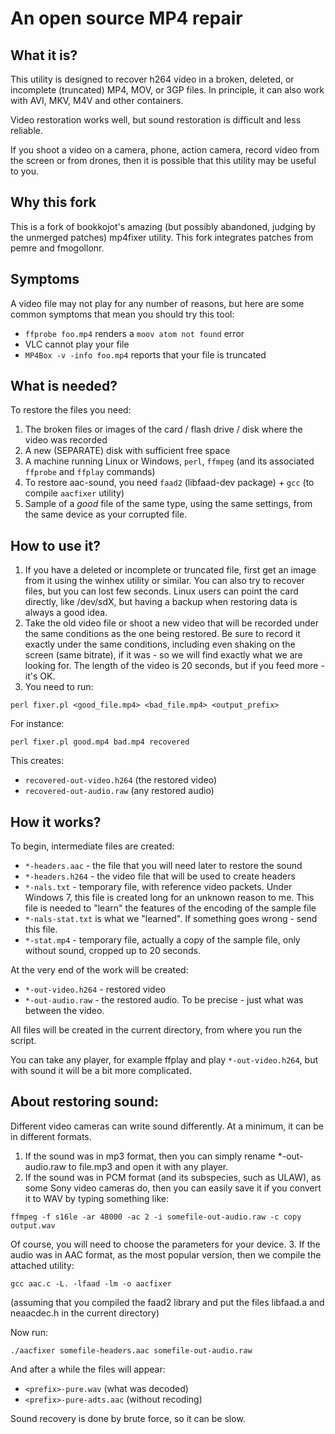 # An open source MP4 repair

## What it is?

This utility is designed to recover h264 video in a broken, deleted, or incomplete (truncated) MP4, MOV, or 3GP files. In principle, it can also work with AVI, MKV, M4V and other containers.

Video restoration works well, but sound restoration is difficult and less reliable.

If you shoot a video on a camera, phone, action camera, record video from the screen or from drones, then it is possible that this utility may be useful to you.


## Why this fork

This is a fork of bookkojot's amazing (but possibly abandoned, judging by the unmerged patches) mp4fixer utility. This fork integrates patches from pemre and fmogollonr.


## Symptoms

A video file may not play for any number of reasons, but here are some common symptoms that mean you should try this tool:

* ``ffprobe foo.mp4`` renders a ``moov atom not found`` error
* VLC cannot play your file
* ``MP4Box -v -info foo.mp4`` reports that your file is truncated


## What is needed?

To restore the files you need:
1. The broken files or images of the card / flash drive / disk where the video was recorded
2. A new (SEPARATE) disk with sufficient free space
3. A machine running Linux or Windows, ``perl``, ``ffmpeg`` (and its associated ``ffprobe`` and ``ffplay`` commands)
4. To restore aac-sound, you need `faad2` (libfaad-dev package) + `gcc` (to compile ``aacfixer`` utility)
5. Sample of a *good* file of the same type, using the same settings, from the same device as your corrupted file.


## How to use it?

1. If you have a deleted or incomplete or truncated file, first get an image from it using the winhex utility or similar. You can also try to recover files, but you can lost few seconds. Linux users can point the card directly, like /dev/sdX, but having a backup when restoring data is always a good idea.
2. Take the old video file or shoot a new video that will be recorded under the same conditions as the one being restored. Be sure to record it exactly under the same conditions, including even shaking on the screen (same bitrate), if it was - so we will find exactly what we are looking for. The length of the video is 20 seconds, but if you feed more - it's OK.
3. You need to run:

```perl fixer.pl <good_file.mp4> <bad_file.mp4> <output_prefix>```

For instance:

```perl fixer.pl good.mp4 bad.mp4 recovered```

This creates:

* `recovered-out-video.h264` (the restored video)
* `recovered-out-audio.raw` (any restored audio)


## How it works?

To begin, intermediate files are created:

* `*-headers.aac` - the file that you will need later to restore the sound
* `*-headers.h264` - the video file that will be used to create headers
* `*-nals.txt` - temporary file, with reference video packets. Under Windows 7, this file is created long for an unknown reason to me. This file is needed to "learn" the features of the encoding of the sample file
* `*-nals-stat.txt` is what we "learned". If something goes wrong - send this file.
* `*-stat.mp4` - temporary file, actually a copy of the sample file, only without sound, cropped up to 20 seconds.

At the very end of the work will be created:

* `*-out-video.h264` - restored video
* `*-out-audio.raw` - the restored audio. To be precise - just what was between the video.

All files will be created in the current directory, from where you run the script.

You can take any player, for example ffplay and play `*-out-video.h264`, but with sound it will be a bit more complicated.

## About restoring sound:

Different video cameras can write sound differently. At a minimum, it can be in different formats.

1. If the sound was in mp3 format, then you can simply rename *-out-audio.raw to file.mp3 and open it with any player.
2. If the sound was in PCM format (and its subspecies, such as ULAW), as some Sony video cameras do, then you can easily save it if you convert it to WAV by typing something like:

```ffmpeg -f s16le -ar 48000 -ac 2 -i somefile-out-audio.raw -c copy output.wav```

Of course, you will need to choose the parameters for your device.
3. If the audio was in AAC format, as the most popular version, then we compile the attached utility:

`gcc aac.c -L. -lfaad -lm -o aacfixer`

(assuming that you compiled the faad2 library and put the files libfaad.a and neaacdec.h in the current directory)

Now run:

```./aacfixer somefile-headers.aac somefile-out-audio.raw```

And after a while the files will appear:

* `<prefix>-pure.wav` (what was decoded)
* `<prefix>-pure-adts.aac` (without recoding)

Sound recovery is done by brute force, so it can be slow.
